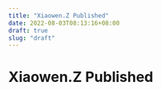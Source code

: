 ```yaml
---
title: "Xiaowen.Z Published"
date: 2022-08-03T08:13:16+08:00
draft: true
slug: "draft"
---
```


# **Xiaowen.Z Published**